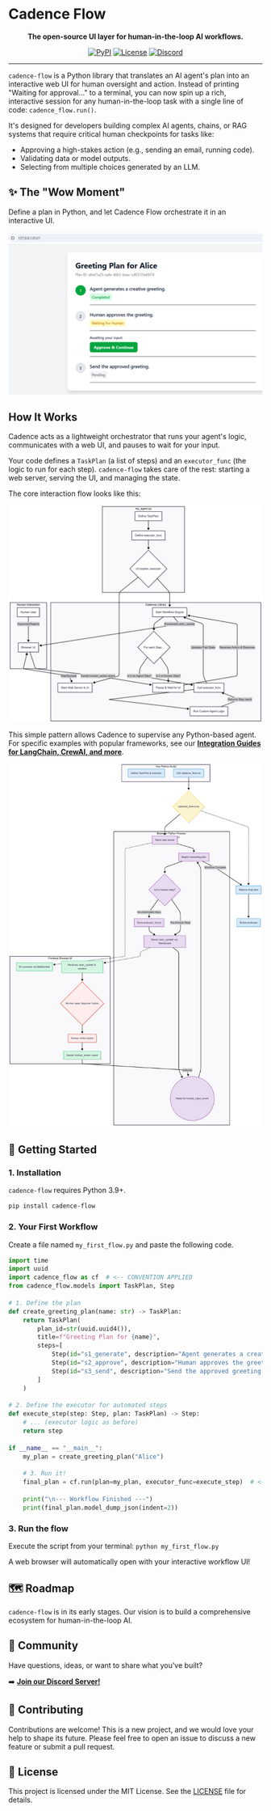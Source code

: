 # Cadence Flow

<p align="center">
  <strong>The open-source UI layer for human-in-the-loop AI workflows.</strong>
</p>

<p align="center">
  <a href="https://pypi.org/project/cadence-flow/"><img alt="PyPI" src="https://img.shields.io/pypi/v/cadence-flow.svg"></a>
  <a href="https://github.com/cadence-flow/cadence-flow/blob/main/LICENSE"><img alt="License" src="https://img.shields.io/pypi/l/cadence-flow"></a>
  <a href="https://discord.gg/qqVaKtce"><img alt="Discord" src="https://img.shields.io/discord/YourServerIDHere?logo=discord&label=community"></a>
</p>

---

`cadence-flow` is a Python library that translates an AI agent's plan into an interactive web UI for human oversight and action. Instead of printing "Waiting for approval..." to a terminal, you can now spin up a rich, interactive session for any human-in-the-loop task with a single line of code: `cadence_flow.run()`.

It's designed for developers building complex AI agents, chains, or RAG systems that require critical human checkpoints for tasks like:
*   Approving a high-stakes action (e.g., sending an email, running code).
*   Validating data or model outputs.
*   Selecting from multiple choices generated by an LLM.

## ✨ The "Wow Moment"

Define a plan in Python, and let Cadence Flow orchestrate it in an interactive UI.

![Cadence Flow UI Screenshot](./docs/assets/ui_screenshot.png)

## How It Works

Cadence acts as a lightweight orchestrator that runs your agent's logic, communicates with a web UI, and pauses to wait for your input.

Your code defines a `TaskPlan` (a list of steps) and an `executor_func` (the logic to run for each step). `cadence-flow` takes care of the rest: starting a web server, serving the UI, and managing the state.

The core interaction flow looks like this:

![Cadence Core Integration Flow](docs/assets/integration_pattern_generic.png)

This simple pattern allows Cadence to supervise any Python-based agent. For specific examples with popular frameworks, see our **[Integration Guides for LangChain, CrewAI, and more](./docs/integrations.md)**.

![Cadence Flow Architecture Diagram](./docs/assets/architecture_flow.png)

## 🚀 Getting Started

### 1. Installation

`cadence-flow` requires Python 3.9+.

```bash
pip install cadence-flow
```
<!-- In README.md, inside the "Getting Started" section -->

### 2. Your First Workflow

Create a file named `my_first_flow.py` and paste the following code.

```python
import time
import uuid
import cadence_flow as cf  # <-- CONVENTION APPLIED
from cadence_flow.models import TaskPlan, Step

# 1. Define the plan
def create_greeting_plan(name: str) -> TaskPlan:
    return TaskPlan(
        plan_id=str(uuid.uuid4()),
        title=f"Greeting Plan for {name}",
        steps=[
            Step(id="s1_generate", description="Agent generates a creative greeting."),
            Step(id="s2_approve", description="Human approves the greeting.", ui_component="human_approval"),
            Step(id="s3_send", description="Send the approved greeting."),
        ]
    )

# 2. Define the executor for automated steps
def execute_step(step: Step, plan: TaskPlan) -> Step:
    # ... (executor logic as before)
    return step

if __name__ == "__main__":
    my_plan = create_greeting_plan("Alice")
    
    # 3. Run it!
    final_plan = cf.run(plan=my_plan, executor_func=execute_step)  # <-- CONVENTION APPLIED
    
    print("\n--- Workflow Finished ---")
    print(final_plan.model_dump_json(indent=2))
```

### 3. Run the flow

Execute the script from your terminal: `python my_first_flow.py`

A web browser will automatically open with your interactive workflow UI!

## 🗺️ Roadmap

`cadence-flow` is in its early stages. Our vision is to build a comprehensive ecosystem for human-in-the-loop AI.

## 💬 Community

Have questions, ideas, or want to share what you've built?

➡️ **[Join our Discord Server!](https://discord.gg/qqVaKtce)**

## 🤝 Contributing

Contributions are welcome! This is a new project, and we would love your help to shape its future. Please feel free to open an issue to discuss a new feature or submit a pull request.

## 📄 License

This project is licensed under the MIT License. See the [LICENSE](LICENSE) file for details.